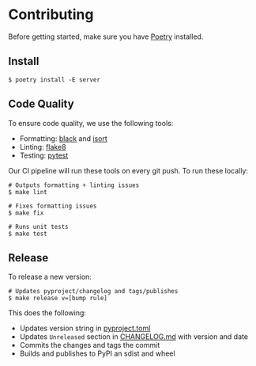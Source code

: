 # Contributing
Before getting started, make sure you have [Poetry](https://python-poetry.org/docs/#installation) installed.

## Install
```console
$ poetry install -E server
```

## Code Quality
To ensure code quality, we use the following tools:
* Formatting: [black](https://black.readthedocs.io/en/stable/) and [isort](https://isort.readthedocs.io/en/latest/)
* Linting: [flake8](http://flake8.pycqa.org/en/latest/)
* Testing: [pytest](https://docs.pytest.org/en/latest/)

Our CI pipeline will run these tools on every git push. To run these locally:
```console
# Outputs formatting + linting issues
$ make lint

# Fixes formatting issues
$ make fix

# Runs unit tests
$ make test
```

## Release
To release a new version:
```console
# Updates pyproject/changelog and tags/publishes
$ make release v=[bump rule]
```

This does the following:
* Updates version string in [pyproject.toml](pyproject.toml)
* Updates `Unreleased` section in [CHANGELOG.md](CHANGELOG.md) with version and date
* Commits the changes and tags the commit
* Builds and publishes to PyPI an sdist and wheel